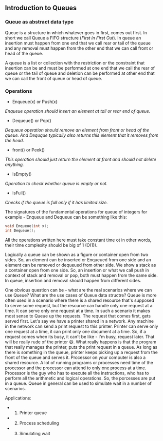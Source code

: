 ## Introduction to Queues

### Queue as abstract data type

Queue is a structure in which whatever goes in first, comes out first. In short we call Queue a FIFO structure (*First In First Out*). In queue an insertion must happen from one end that we call rear or tail of the queue and any removal must happen from the other end that we can call front or head of the queue. 

A queue is a list or collection with the restriction or the constraint that insertion can be and must be performed at one end that we call the rear of queue or the tail of queue and deletion can be performed at other end that we can call the front of queue or head of queue. 

### Operations

- Enqueue(x) or Push(x)

*Enqueue operation should insert an element at tail or rear end of queue.*

- Dequeue() or Pop()

*Dequeue operation should remove an element from front or head of the queue. And Dequque typically also returns this element that it removes from the head.*

- front() or Peek()

*This operation should just return the element at front and should not delete anything.*

- IsEmpty()

*Operation to check whether queue is empty or not.*

- IsFull()

*Checks if the queue is full only if it has limited size.*

The signatures of the fundamental operations for queue of integers for example - Enqueue and Dequeue can be something like this:
```cpp
void Enqueue(int x);
int Dequeue();
```

All the operations written here must take constant time ot in other words, their time complexity should be big of 1 (O(1)).

Logically a queue can be shown as a figure or container open from two sides. So, an element can be inserted or Enqueued from one side and an element can be removed or dequeued from other side. We show a stack as a container open from one side. So, an insertion or what we call push in context of stack and removal or pop, both must happen from the same side. In queue, insertion and removal should happen from different sides. 

One obvious question can be - what are the real scenarios where we can use Queue? What are the use cases of Queue data structre? Queue is more often used in a scenario where there is a shared resource that's supposed to serve some request, but the resource can handle only one request at a time. It can serve only one request at a time. In such a scenario it makes most sense to Queue up the requests. The request that comes first, gets served first. Let's say we have a printer shared in a network. Any machine in the network can send a print request to this printer. Printer can serve only one request at a time, it can print only one document at a time. So, if a request comes when its busy, it can't be like - I'm busy, request later. That will be really rude of the printer :smile:. What really happens is that the program that really manages the printer, puts the print request in a queue. As long as there is something in the queue, printer keeps picking up a request from the front of the queue and serves it. Processor on your computer is also a shared resource. A lot of running programs or processes need time of the processor and the processor can attend to only one process at a time. Processor is the guy who has to execute all the instructions, who has to perform all the arithmetic and logical operations. So, the porcesses are put in a queue. Queue in general can be used to simulate wait in a number of scenarios.

Applications:
- 1) Printer queue
- 2) Process scheduling
- 3) Simulating wait



